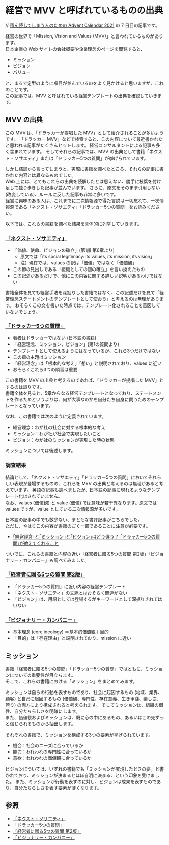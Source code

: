 # 経営で MVV と呼ばれているものの出典
// [積ん読してしまう人のための Advent Calendar 2021](https://adventar.org/calendars/6605) の 7 日目の記事です。

経営の世界で「Mission, Vision and Values (MVV)」と言われているものがあります。  
日本企業の Web サイトの会社概要や企業理念のページを閲覧すると、
- ミッション
- ビジョン
- バリュー

と、まるで定型のように項目が並んでいるのをよく見かけると思いますが、これのことです。  
この記事では、MVV と呼ばれている経営テンプレートの出典を確認していきます。

## MVV の出典
この MVV は、「ドラッカーが提唱した MVV」として紹介されることが多いようです。
「ドラッカー MVV」などで検索すると、この内容について最近書かれたと思われる記事がたくさんヒットします。
経営コンサルタントによる記事も多く含まれています。
そしてそれらの記事では、MVV の出典として書籍「ネクスト・ソサエティ」または「ドラッカー5つの質問」が挙げられています。

しかし結論から言ってしまうと、実際に書籍を調べたところ、それらの記事に書かれた内容とは異なるものでした。  
Web 上には、とてもこれらの出典を読解したとは思えない、勝手に枝葉を付け足して独り歩きした記事が並んでいます。
さらに、原文をそのまま引用しない (改変している)、ルールに反した記事も非常に多いです。  
経営に興味のある人は、これまでに二次情報源で得た言説は一切忘れて、一次情報源である「ネクスト・ソサエティ」「ドラッカー5つの質問」をお読みください。

以下では、これらの書籍を調べた結果を具体的に列挙していきます。

### [「ネクスト・ソサエティ」](https://www.amazon.co.jp/dp/B0081M7XH2)
- 「価値、使命、ビジョンの確立」(第1部 第6章より)
  - 原文では「its social legitimacy: its values, its mission, its vision」
  - 注）現在では、values の訳は「価値」ではなく「価値観」
- この節の見出しである「組織としての個の確立」を言い換えたもの
- この記述があるだけで、他にこの内容に関する詳しい説明があるわけではない

書籍全体を見ても経営手法を深掘りした書籍ではなく、この記述だけを見て「経営理念ステートメントのテンプレートとして使おう」と考えるのは無理があります。
おそらくこの文を書いた時点では、テンプレート化されることを意図していないでしょう。

### [「ドラッカー5つの質問」](https://www.amazon.co.jp/dp/B077YVPPKK)
- 著者はドラッカーではない (日本語の書籍)
- 「経営理念、ミッション、ビジョン」(第1の質問より)
- テンプレートとして使えるようにはなっているが、これら3つだけではない
- この章の主題はミッション
- 「経営理念」は「根本的な考え」「想い」と説明されており、values に近い
- おそらくこれら3つの順番は重要

この書籍を MVV の出典と考えるのであれば、「ドラッカーが提唱した MVV」とするのは誤りです。  
書籍全体を見ると、5章からなる経営テンプレートとなっており、ステートメントを作るためというよりは、何が大事なのかを自分たち自身に問うためのテンプレートとなっています。

なお、この書籍では次のように定義されています。
- 経営理念：わが社の社会に対する根本的な考え
- ミッション：わが社が社会で実現したいこと
- ビジョン：わが社のミッションが実現した時の状態

ミッションについては後述します。

### 調査結果
結論として、「ネクスト・ソサエティ」「ドラッカー5つの質問」においてそれらしい表現が登場するものの、これらを MVV の出典と考えるのは無理があると考えています。
英語の記事も調べましたが、日本語の記事に現れるようなテンプレート化はされていません。  
なお、values (価値観) と value (価値) では意味が若干異なります。原文では values ですが、value としている二次情報源が多いです。

日本語の記事の中でも数少ない、まともな書評記事がこちらでした。  
ただし、やはりこの内容が書籍のごく一部であることに注意が必要です。
- [｢経営理念｣と｢ミッション｣と｢ビジョン｣はどう違う？ ｢ドラッカー5つの質問｣が教えてくれること](https://www.lifehacker.jp/2018/02/book_to_read_drucker.html)

ついでに、これらの書籍と内容の近い「経営者に贈る5つの質問 第2版」「ビジョナリー・カンパニー」も調べてみました。

### [「経営者に贈る5つの質問 第2版」](https://www.amazon.co.jp/dp/B0756VXT7X)
- 「ドラッカー5つの質問」に近い内容の経営テンプレート
- 「ネクスト・ソサエティ」の文脈とはおそらく関連がない
- 「ビジョン」は、用語としては登場するがキーワードとして深掘りされてはいない

### [「ビジョナリー・カンパニー」](https://www.amazon.co.jp/dp/B00MVM2EPE)
- 基本理念 (core ideology) ＝基本的価値観＋目的
- 「目的」は「存在理由」と説明されており、mission に近い

## ミッション
書籍「経営者に贈る5つの質問」「ドラッカー5つの質問」ではともに、ミッションについての重要性が目立ちます。  
そこで、これらの書籍における「ミッション」をまとめてみます。

ミッションは自らの行動を表すものであり、社会に起因するもの (地域、業界、顧客) と自己に起因するもの (価値観、専門性、存在意義、生き甲斐、楽しさ、誇り) の両方により構成されると考えられます。
そしてミッションは、組織の個性、自分たちらしさを明確にします。  
また、価値観およびミッションは、既に心の中にあるもの、あるいはこの先ずっと信じられるものから抽出します。

それぞれの書籍で、ミッションを構成する3つの要素が挙げられています。
- 機会：社会のニーズに合っているか
- 能力：われわれの専門性に合っているか
- 意欲：われわれの価値観に合っているか

ビジョンについては、いずれの書籍でも「ミッションが実現したときの姿」と書かれており、ミッションが決まるとほぼ自明に決まる、という印象を受けました。
また、ミッションが行動を表すのに対し、ビジョンは成果を表すものであり、自分たちらしさを表す要素が薄くなります。

## 参照
- [「ネクスト・ソサエティ」](https://www.amazon.co.jp/dp/B0081M7XH2)
- [「ドラッカー5つの質問」](https://www.amazon.co.jp/dp/B077YVPPKK)
- [「経営者に贈る5つの質問 第2版」](https://www.amazon.co.jp/dp/B0756VXT7X)
- [「ビジョナリー・カンパニー」](https://www.amazon.co.jp/dp/B00MVM2EPE)
